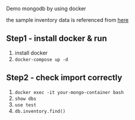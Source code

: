Demo mongodb by using docker

the sample inventory data is referenced from [here](https://raw.githubusercontent.com/mongodb/docs-assets/primer-dataset/inventory.crud.json)

## Step1 - install docker & run
1. install docker
2. `docker-compose up -d`

## Step2 - check import correctly
1. `docker exec -it your-mongo-container bash`
2. `show dbs`
3. `use test`
4. `db.inventory.find()`
